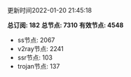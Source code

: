 更新时间2022-01-20 21:45:18

**总订阅: 182**
**总节点: 7310**
**有效节点: 4548**
- ss节点: 2067
- v2ray节点: 2241
- ssr节点: 103
- trojan节点: 137
